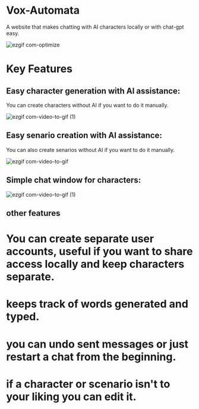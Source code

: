 # Vox-Automata

A website that makes chatting with AI characters locally or with chat-gpt easy.

![ezgif com-optimize](https://github.com/jediknight813/Vox-Automata/assets/17935336/a12b880e-4d97-4ae0-836c-4de1211dc56e)


# Key Features

## Easy character generation with AI assistance:
You can create characters without AI if you want to do it manually.

![ezgif com-video-to-gif (1)](https://github.com/jediknight813/Vox-Automata/assets/17935336/b96406f4-ed65-42a8-8a6b-a1c6527cc44e)


## Easy senario creation with AI assistance:
You can also create senarios without AI if you want to do it manually.

![ezgif com-video-to-gif](https://github.com/jediknight813/Vox-Automata/assets/17935336/34b85f7f-263f-4749-b0f8-878573bf53ab)


## Simple chat window for characters:

![ezgif com-video-to-gif (1)](https://github.com/jediknight813/Vox-Automata/assets/17935336/07a0207e-e6ef-4a8e-8229-7035d35c34d6)

## other features

# You can create separate user accounts, useful if you want to share access locally and keep characters separate.
# keeps track of words generated and typed.
# you can undo sent messages or just restart a chat from the beginning.
# if a character or scenario isn't to your liking you can edit it.

